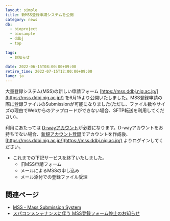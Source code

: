 ```yaml
---
layout: simple
title: 新MSS登録申請システムを公開
category: news
db:
  - bioproject
  - biosample
  - ddbj
  - top

tags:
  - お知らせ

date: 2022-06-15T08:00:00+09:00
retire_time: 2022-07-15T12:00:00+09:00
lang: ja
---
```


大量登録システム(MSS)の新しい申請フォーム [https://mss.ddbj.nig.ac.jp/](https://mss.ddbj.nig.ac.jp/) を6月15より公開いたしました。MSS登録申請の際に登録ファイルのSubmissionが可能になりました(ただし、ファイル数やサイズの理由でWebからのアップロードができない場合、SFTP転送を利用してください)。

利用にあたっては [D-wayアカウント](https://www.ddbj.nig.ac.jp/account.html)が必要になります。D-wayアカウントをお持ちでない場合、[新規アカウント登録](https://ddbj.nig.ac.jp/D-way/contents/general/reserve_account_page)でアカウントを作成後、[https://mss.ddbj.nig.ac.jp/](https://mss.ddbj.nig.ac.jp/) よりログインしてください。


* これまでの下記サービスを終了いたしました。
  * 旧MSS申請フォーム
  * メールによるMSSの申し込み
  * メール添付での登録ファイル受理

## 関連ページ

* [MSS - Mass Submission System](https://www.ddbj.nig.ac.jp/ddbj/mss.html#flow)
* [スパコンメンテナンスに伴う MSS登録フォーム停止のお知らせ](https://www.ddbj.nig.ac.jp/news/ja/2022-06-07_1.html)
